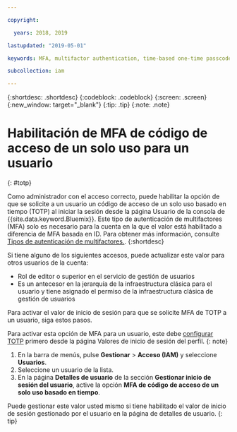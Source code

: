 ```yaml
---

copyright:

  years: 2018, 2019

lastupdated: "2019-05-01"

keywords: MFA, multifactor authentication, time-based one-time passcode, TOTP

subcollection: iam

---
```


{:shortdesc: .shortdesc}
{:codeblock: .codeblock}
{:screen: .screen}
{:new_window: target="_blank"}
{:tip: .tip}
{:note: .note}

# Habilitación de MFA de código de acceso de un solo uso para un usuario
{: #totp}

Como administrador con el acceso correcto, puede habilitar la opción de que se solicite a un usuario un código de acceso de un solo uso basado en tiempo (TOTP) al iniciar la sesión desde la página Usuario de la consola de {{site.data.keyword.Bluemix}}. Este tipo de autenticación de multifactores (MFA) solo es necesario para la cuenta en la que el valor está habilitado a diferencia de MFA basada en ID. Para obtener más información, consulte [Tipos de autenticación de multifactores.](/docs/iam?topic=iam-types#types).
{:shortdesc}

Si tiene alguno de los siguientes accesos, puede actualizar este valor para otros usuarios de la cuenta:

* Rol de editor o superior en el servicio de gestión de usuarios
* Es un antecesor en la jerarquía de la infraestructura clásica para el usuario y tiene asignado el permiso de la infraestructura clásica de gestión de usuarios

Para activar el valor de inicio de sesión para que se solicite MFA de TOTP a un usuario, siga estos pasos.

Para activar esta opción de MFA para un usuario, este debe [configurar TOTP](/docs/account?topic=account-login-settings#MFA) primero desde la página Valores de inicio de sesión del perfil.
{: note}

1. En la barra de menús, pulse **Gestionar** &gt; **Acceso (IAM)** y seleccione **Usuarios**.
2. Seleccione un usuario de la lista.
3. En la página **Detalles de usuario** de la sección **Gestionar inicio de sesión del usuario**, active la opción **MFA de código de acceso de un solo uso basado en tiempo**.

Puede gestionar este valor usted mismo si tiene habilitado el valor de inicio de sesión gestionado por el usuario en la página de detalles de usuario.
{: tip}
